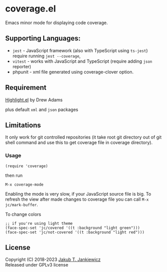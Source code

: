 # coverage.el
Emacs minor mode for displaying code coverage.

## Supporting Languages:

* `jest` - JavaScript framework (also with TypeScript using `ts-jest`) require running `jest --coverage`,
* `vitest` - works with JavaScript and TypeScript (require adding `json` reporter)
* phpunit - xml file generated using coverage-clover option.

## Requirement

[Highlight.el](https://www.emacswiki.org/emacs/highlight.el) by Drew Adams

plus default `xml` and `json` packages

## Limitations

It only work for git controlled repositories (it take root git directory out of git shell
command and use this to get coverage file in coverage directory).

### Usage

```
(require 'coverage)
```

then run

```
M-x coverage-mode
```

Enabling the mode is very slow, if your JavaScript source file is big. To refresh the view
after made changes to coverage file you can call `M-x jc/mark-buffer`.

To change colors

```
;; if you're using light theme
(face-spec-set 'jc/covered '((t :background "light green")))
(face-spec-set 'jc/not-covered '((t :background "light red")))
```

## License

Copyright (C) 2018-2023 [Jakub T. Jankiewicz](https://jcubic.pl/me)<br/>
Released under GPLv3 license


